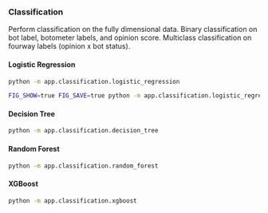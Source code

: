 
### Classification

Perform classification on the fully dimensional data. Binary classification on bot label, botometer labels, and opinion score. Multiclass classification on fourway labels (opinion x bot status).


#### Logistic Regression


```sh
python -m app.classification.logistic_regression

FIG_SHOW=true FIG_SAVE=true python -m app.classification.logistic_regression
```

#### Decision Tree

```sh
python -m app.classification.decision_tree
```

#### Random Forest

```sh
python -m app.classification.random_forest
```


#### XGBoost


```sh
python -m app.classification.xgboost
```
